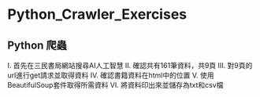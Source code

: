 # Python_Crawler_Exercises

Python 爬蟲
---
I. 首先在三民書局網站搜尋AI人工智慧
II. 確認共有161筆資料，共9頁
III. 對9頁的url進行get請求並取得資料
IV. 確認書籍資料在html中的位置
V. 使用BeautifulSoup套件取得所需資料
VI. 將資料印出來並儲存為txt和csv檔
